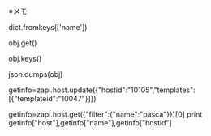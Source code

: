 ※メモ

dict.fromkeys(['name'])

obj.get()

obj.keys()

json.dumps(obj)

getinfo=zapi.host.update({"hostid":"10105","templates":[{"templateid":"10047"}]})

getinfo=zapi.host.get({"filter":{"name":"pasca"}})[0]
print getinfo["host"],getinfo["name"],getinfo["hostid"]
